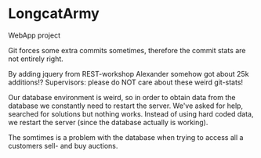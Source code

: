 LongcatArmy
===========

WebApp project


Git forces some extra commits sometimes, therefore the commit stats are not entirely right.

By adding jquery from REST-workshop Alexander somehow got about 25k additions!? Supervisors: please do NOT care 
about these weird git-stats!


Our database environment is weird, so in order to obtain data from the database we constantly need to restart the server. 
We've asked for help, searched for solutions but nothing works. Instead of using hard coded data, we restart the server 
(since the database actually is working).

The somtimes is a problem with the database when trying to access all a customers sell- and buy auctions. 
